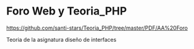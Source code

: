 # Foro Web y Teoria_PHP

https://github.com/santi-stars/Teoria_PHP/tree/master/PDF/AA%20Foro

Teoria de la asignatura diseño de interfaces
